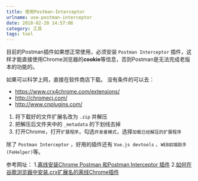```yaml
---
title: 使用Postman-Interceptor
urlname: use-postman-interceptor
date: 2018-02-20 14:57:06
category: 工具
tags: tool
---
```


目前的Postman插件如果想正常使用，必须安装 `Postman Interceptor` 插件，这样才能直接使用Chrome浏览器的**cookie**等信息，否则Postman是无法完成老版本的功能的。

如果可以科学上网，直接在软件商店下载。
没有条件的可以去：
- https://www.crx4chrome.com/extensions/
- http://chromecj.com/
- http://www.cnplugins.com/

1. 将下载好的文件扩展名改为 `.zip` 并解压
2. 把解压后文件夹中的 `_metadata` 的下划线去掉
3. 打开Chrome，打开`扩展程序`，勾选`开发者模式`，选择`加载已经解压的扩展程序`

除了 `Postman Interceptor` ，好用的插件还有 `Vue.js devtools` 、`WEB前端助手(FeHelper)`等。

参考网址：
1.[离线安装Chrome Postman 和Postman Interceptor 插件](http://www.jianshu.com/p/a4223bab1e73 "离线安装Chrome Postman 和Postman Interceptor 插件")
2.[如何在谷歌浏览器中安装.crx扩展名的离线Chrome插件](http://www.jianshu.com/p/12ca04c61fc6 "如何在谷歌浏览器中安装.crx扩展名的离线Chrome插件")